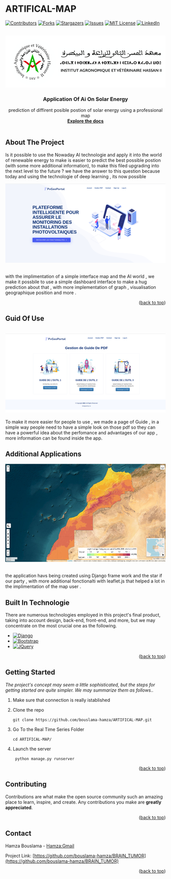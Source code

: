 # ARTIFICAL-MAP
<a name="readme-top"></a>
[![Contributors][contributors-shield]][contributors-url]
[![Forks][forks-shield]][forks-url]
[![Stargazers][stars-shield]][stars-url]
[![Issues][issues-shield]][issues-url]
[![MIT License][license-shield]][license-url]
[![LinkedIn][linkedin-shield]][linkedin-url]

<!-- logo-->
<br />
<div align="center">
  <a href="#">
    <img src="AI_MAP/static/appfunction/images/iav.png" alt="Logo">
  </a>

  <h3 align="center">Application Of Ai On Solar Energy</h3>

  <p align="center">
    prediction of diffirent posible postion of solar energy using a professional map
    <br />
    <a href="https://github.com/bouslama-hamza"><strong>Explore the docs</strong></a>
    <br />
    <br />
  </p>
</div>

<!-- ABOUT THE PROJECT -->
## About The Project

<!-- text about the real time prediction -->
Is it possible to use the Nowaday AI technologie and apply it into the world of renewable energy to make is easier to predict the best possible postion (with some more additional information), to make this filed upgrading into the next level to the future ? we have the answer to this question because today and using the technologie of deep learning , its now possible
<br>
<div align="center">
<a href="#">
    <img src="App Images/first.png" alt="Logo">
  </a>
</div>
<br>

with the implimentation of a simple interface map and the AI world , we make it possbile to use a simple dashboard interface to make a hug prediction about that , with more implementation of graph , visualisation geographique position and more .
<p align="right">(<a href="#readme-top">back to top</a>)</p>

## Guid Of Use
<br>
<div align="center">
<a href="#">
    <img src="App Images/guid.png" alt="Logo">
  </a>
</div>
<br>
To make it more easier for people to use , we made a page of Guide , in a simple way people need to have a simple look on those pdf so they can have a powerful idea about the perfomance and advantages of our app , more information can be found inside the app.

## Additional Applications
<div align="center">
<a href="#">
    <img src="App Images/map_page.png" alt="Logo">
  </a>
</div>
<br>

the application havs being created using Django frame work and the star if our party , with more additional fonctionalti with leaflet.js that helped a lot in the implimentation of the map user .

## Built In Technologie
There are numerous technologies employed in this project's final product, taking into account design, back-end, front-end, and more, but we may concentrate on the most crucial one as the following.

* [![Django][Django.com]][Django-url]
* [![Bootstrap][Bootstrap.com]][Bootstrap-url]
* [![JQuery][JQuery.com]][JQuery-url]

<p align="right">(<a href="#readme-top">back to top</a>)</p>


<!-- GETTING STARTED -->
## Getting Started

_The project's concept may seem a little sophisticated, but the steps for getting started are quite simpler. We may summarize them as follows.._

1. Make sure that connection is really istablished
2. Clone the repo
   ```
   git clone https://github.com/bouslama-hamza/ARTIFICAL-MAP.git
   ```

3. Go To the Real Time Series Folder
   ```
   cd ARTIFICAL-MAP/
   ```
   
4. Launch the server
   ```
    python manage.py runserver
   ``` 

<p align="right">(<a href="#readme-top">back to top</a>)</p>


<!-- CONTRIBUTING -->
## Contributing

Contributions are what make the open source community such an amazing place to learn, inspire, and create. Any contributions you make are **greatly appreciated**.

<p align="right">(<a href="#readme-top">back to top</a>)</p>


<!-- CONTACT -->
## Contact

Hamza Bouslama - [Hamza:Gmail](ham.bousa98@gmail.com)

Project Link: [https://github.com/bouslama-hamza/BRAIN_TUMOR](https://github.com/bouslama-hamza/BRAIN_TUMOR)

<p align="right">(<a href="#readme-top">back to top</a>)</p>

<!-- MARKDOWN LINKS & IMAGES -->
<!-- https://www.markdownguide.org/basic-syntax/#reference-style-links -->
[contributors-shield]: https://img.shields.io/github/contributors/othneildrew/Best-README-Template.svg?style=for-the-badge
[contributors-url]: https://github.com/othneildrew/Best-README-Template/graphs/contributors
[forks-shield]: https://img.shields.io/github/forks/othneildrew/Best-README-Template.svg?style=for-the-badge
[forks-url]: https://github.com/othneildrew/Best-README-Template/network/members
[stars-shield]: https://img.shields.io/github/stars/othneildrew/Best-README-Template.svg?style=for-the-badge
[stars-url]: https://github.com/othneildrew/Best-README-Template/stargazers
[issues-shield]: https://img.shields.io/github/issues/othneildrew/Best-README-Template.svg?style=for-the-badge
[issues-url]: https://github.com/othneildrew/Best-README-Template/issues
[license-shield]: https://img.shields.io/github/license/othneildrew/Best-README-Template.svg?style=for-the-badge
[license-url]: https://github.com/othneildrew/Best-README-Template/blob/master/LICENSE.txt
[linkedin-shield]: https://img.shields.io/badge/-LinkedIn-black.svg?style=for-the-badge&logo=linkedin&colorB=555
[linkedin-url]: https://linkedin.com/in/hamza-bouslama
[Bootstrap.com]: https://img.shields.io/badge/Bootstrap-563D7C?style=for-the-badge&logo=bootstrap&logoColor=white
[Bootstrap-url]: https://getbootstrap.com
[JQuery.com]: https://img.shields.io/badge/jQuery-0769AD?style=for-the-badge&logo=jquery&logoColor=white
[JQuery-url]: https://jquery.com 
[Django.com]:https://img.shields.io/badge/Django-0769AD?style=for-the-badge&logo=django&logoColor=white
[Django-url]:https://www.djangoproject.com/